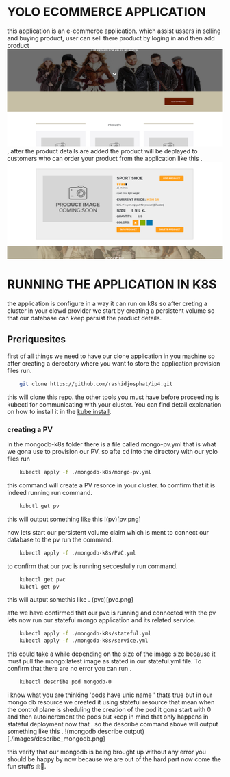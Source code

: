 # YOLO ECOMMERCE APPLICATION
this application is an e-commerce application. which assist ussers in selling and buying product, 
user can sell there product by loging in and then add product 
 ![the add product image](addProduct.png)
, after the product details are 
added the product will be deplayed to customers who can order your product from the application like this .
![viewing product](product.png)


# RUNNING THE APPLICATION IN K8S
the application is configure in a way it can run on k8s so after creting a cluster in your clowd provider we start by creating a persistent volume so that our database can keep parsist the product details.

## Preriquesites
first of all things we need to have our clone application in you machine so
after creating a derectory where you want to store the application provision files run.
```bash
    git clone https://github.com/rashidjosphat/ip4.git
```
this will clone this repo. 
the other tools you must have before proceeding is kubectl for communicating with your cluster. You can find
detail explanation on how to install it in the [kube install](https://kubernetes.io/docs/tasks/tools/install-kubectl-windows/).

### creating a PV
in the mongodb-k8s folder there is a file called mongo-pv.yml that is what we gona use to provision our PV.
so afte cd into the directory with our yolo files run 
```bash
    kubectl apply -f ./mongodb-k8s/mongo-pv.yml
```
this command will create a PV resorce in your cluster. to comfirm that it is indeed running run command.

```bash
    kubctl get pv
```
this will output something like this 
!(pv)[pv.png]

now lets start our persistent volume claim which is ment to connect our database to the pv run the command.
```bash
    kubectl apply -f ./mongodb-k8s/PVC.yml 
```
to confirm that our pvc is running seccesfully run command.
```bash
    kubectl get pvc
    kubctl get pv
```
this will autput somethis like .
(pvc)[pvc.png]

afte we have confirmed that our pvc is running and connected with the pv lets now run our stateful mongo application and its related service.
```bash 
    kubectl apply -f ./mongodb-k8s/stateful.yml
    kubectl apply -f ./mongodb-k8s/service.yml

```
this could take a while depending on the size of the image size because it must pull the mongo:latest image as stated in our stateful.yml file.
To confirm that there are no error you can run .
```bash 
    kubectl describe pod mongodb-0
```
i know what you are thinking 'pods have unic name ' thats true but in our mongo db resource we created it using stateful resource that mean when the control plane is sheduling the creation of the pod it gona start with 0 and then autoincrement the pods but keep in mind that only happens in stateful deployment now that .
so the describe command above will output something like this .
!(mongodb describe output)[./images/describe_mongodb.png]


this verify that our mongodb is being brought up without any error you should be happy by now because we are out of the hard part now come the fun stuffs 🙄🥹.


